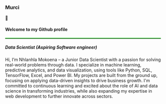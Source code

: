 <h3>Murci</h3> 👋
<h4>Welcome to my Github profile</h4>

<hr style="border: none; border-top: 2px solid limegreen;">

<h5>Data Scientist (Aspiring Software engineer)</h5>
<p>Hi, I’m Nhlanhla Mokoena – a Junior Data Scientist with a passion for solving real-world problems through data. I specialize in machine learning, predictive analytics, and data visualization, using tools like Python, SQL, TensorFlow, Excel, and Power BI. My projects are built from the ground up, focusing on applying data-driven insights to drive business growth. I'm committed to continuous learning and excited about the role of AI and data science in transforming industries, while also expanding my expertise in web development to further innovate across sectors.</p>
